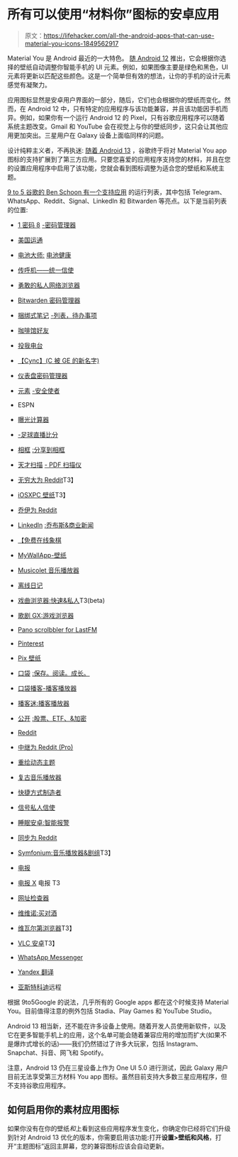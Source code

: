 # 所有可以使用“材料你”图标的安卓应用

> 原文：<https://lifehacker.com/all-the-android-apps-that-can-use-material-you-icons-1849562917>

Material You 是 Android 最近的一大特色。 [随 Android 12](https://lifehacker.com/how-to-enable-android-12s-material-you-dynamic-theme-ea-1847457130) 推出，它会根据你选择的壁纸自动调整你智能手机的 UI 元素。例如，如果图像主要是绿色和黑色，UI 元素将更新以匹配这些颜色。这是一个简单但有效的想法，让你的手机的设计元素感觉有凝聚力。

应用图标显然是安卓用户界面的一部分，随后，它们也会根据你的壁纸而变化。然而，在 Android 12 中，只有特定的应用程序与该功能兼容，并且该功能因手机而异。例如，如果你有一个运行 Android 12 的 Pixel，只有谷歌应用程序可以随着系统主题改变。Gmail 和 YouTube 会在视觉上与你的壁纸同步，这只会让其他应用更加突出。三星用户在 Galaxy 设备上面临同样的问题。



设计纯粹主义者，不再执迷: [随着 Android 13](https://lifehacker.com/the-best-android-13-features-worth-knowing-about-1849417266) ，谷歌终于将对 Material You app 图标的支持扩展到了第三方应用。只要您喜爱的应用程序支持您的材料，并且在您的设置应用程序中启用了该功能，您就会看到图标调整为适合您的壁纸和系统主题。

[9 to 5 谷歌的 Ben Schoon 有一个支持应用](https://9to5google.com/2022/09/18/android-13-themed-icons/) 的运行列表，其中包括 Telegram、WhatsApp、Reddit、Signal、LinkedIn 和 Bitwarden 等亮点。以下是当前列表的位置:

*   [1 密码 8](https://play.google.com/store/apps/details?id=com.onepassword.android) [-密码管理器](https://play.google.com/store/apps/details?id=com.onepassword.android)

*   [美国运通](https://play.google.com/store/apps/details?id=com.americanexpress.android.acctsvcs.us&hl=en_US&gl=US)
*   [电池大师:](https://play.google.com/store/apps/details?id=com.paget96.batteryguru&hl=en_US&gl=US) [电池健康](https://play.google.com/store/apps/details?id=com.paget96.batteryguru&hl=en_US&gl=US)

*   [传呼机](https://play.google.com/store/apps/details?id=com.beeper.chat)[——统一信使](https://play.google.com/store/apps/details?id=com.beeper.chat)

*   [勇敢的私人网络浏览器](https://play.google.com/store/apps/details?id=com.brave.browser&hl=en_US&gl=US)
*   [Bitwarden 密码管理器](https://play.google.com/store/apps/details?id=com.x8bit.bitwarden)
*   [捆绑式笔记](https://play.google.com/store/apps/details?id=com.xaviertobin.noted&hl=en_US&gl=US) [-列表，待办事项](https://play.google.com/store/apps/details?id=com.xaviertobin.noted&hl=en_US&gl=US)

*   [咖啡馆好友](https://play.google.com/store/apps/details?id=com.jcoronado.cafebuddy)
*   [投我电台](https://play.google.com/store/apps/details?id=uk.droidsoft.castmyurl&hl=en_US&gl=US)
*   [【Cync】](https://play.google.com/store/apps/details?id=com.ge.cbyge&hl=en_US&gl=US)[(C 被 GE 的新名字)](https://play.google.com/store/apps/details?id=com.ge.cbyge&hl=en_US&gl=US)

*   [仪表盘密码管理器](https://play.google.com/store/apps/details?id=com.dashlane&hl=en_US&gl=US)
*   [元素](https://play.google.com/store/apps/details?id=im.vector.app) [-安全使者](https://play.google.com/store/apps/details?id=im.vector.app)

*   ESPN
*   [曝光计算器](https://play.google.com/store/apps/details?id=com.quicosoft.exposurecalculator.app)
*   [-足球直播比分](https://play.google.com/store/apps/details?id=com.mobilefootie.wc2010&hl=en_US&gl=US)[](https://play.google.com/store/apps/details?id=com.mobilefootie.wc2010&hl=en_US&gl=US)

*   [相框](https://play.google.com/store/apps/details?id=net.frameo.app) [:分享到相框](https://play.google.com/store/apps/details?id=net.frameo.app)

*   [天才扫描](https://play.google.com/store/apps/details?id=com.thegrizzlylabs.geniusscan.free) [- PDF 扫描仪](https://play.google.com/store/apps/details?id=com.thegrizzlylabs.geniusscan.free)

*   [无穷大为 Reddit](https://play.google.com/store/apps/details?id=ml.docilealligator.infinityforreddit&hl=en_US&gl=US)T3】

*   [iOSXPC 壁纸](https://play.google.com/store/apps/details?id=com.iosxpc.wallpapers)T3】
*   [乔伊为 Reddit](https://play.google.com/store/apps/details?id=o.o.joey)
*   [LinkedIn](https://play.google.com/store/apps/details?id=com.linkedin.android) [:乔布斯&商业新闻](https://play.google.com/store/apps/details?id=com.linkedin.android)

*   [【免费在线象棋](https://play.google.com/store/apps/details?id=org.lichess.mobileapp&hl=en_US&gl=US)

*   [MyWallApp](https://play.google.com/store/apps/details?id=com.esethnet.mywallapp&hl=en_US&gl=US)[-壁纸](https://play.google.com/store/apps/details?id=com.esethnet.mywallapp&hl=en_US&gl=US)

*   [Musicolet 音乐播放器](https://play.google.com/store/apps/details?id=in.krosbits.musicolet)
*   [离线日记](https://play.google.com/store/apps/details?id=com.bitterware.offlinediary&hl=en_US&gl=US)
*   [戏曲浏览器:快速&私人](https://play.google.com/store/apps/details?id=com.opera.browser)T3(beta)
*   [歌剧 GX:游戏浏览器](https://play.google.com/store/apps/details?id=com.opera.gx&hl=en_US&gl=US)
*   [Pano scrolbbler for LastFM](https://play.google.com/store/apps/details?id=com.arn.scrobble&hl=en_US&gl=US)
*   [Pinterest](https://play.google.com/store/apps/details?id=com.pinterest&hl=en_US&gl=US)
*   [Pix 壁纸](https://play.google.com/store/apps/details?id=com.pashapuma.pix.wallpapers)
*   [口袋](https://play.google.com/store/apps/details?id=com.ideashower.readitlater.pro) [:保存。阅读。成长。](https://play.google.com/store/apps/details?id=com.ideashower.readitlater.pro)

*   [口袋播客-播客播放器](https://play.google.com/store/apps/details?id=au.com.shiftyjelly.pocketcasts&hl=en_US&gl=US)
*   [播客迷:播客播放器](https://play.google.com/store/apps/details?id=com.bambuna.podcastaddict)
*   [公开](https://play.google.com/store/apps/details?id=com.public.app) [:股票、ETF、&加密](https://play.google.com/store/apps/details?id=com.public.app)

*   [Reddit](https://play.google.com/store/apps/details?id=com.reddit.frontpage)
*   [中继为 Reddit (Pro)](https://play.google.com/store/apps/details?id=reddit.news)
*   [重绘动态主题](https://play.google.com/store/apps/details?id=dev.kdrag0n.dyntheme)

*   [复古音乐播放器](https://play.google.com/store/apps/details?id=code.name.monkey.retromusic)
*   [快捷方式制造者](https://play.google.com/store/apps/details?id=rk.android.app.shortcutmaker&hl=en_US&gl=US)
*   [信号私人信使](https://play.google.com/store/apps/details?id=org.thoughtcrime.securesms)

*   [睡眠安卓:智能报警](https://play.google.com/store/apps/details?id=com.urbandroid.sleep)
*   [同步为 Reddit](https://play.google.com/store/apps/details?id=com.laurencedawson.reddit_sync&hl=en_US&gl=US)
*   [Symfonium:音乐播放器&剧组](https://play.google.com/store/apps/details?id=app.symfonik.music.player&hl=en_US&gl=US)T3】
*   [电报](https://play.google.com/store/apps/details?id=org.telegram.messenger&hl=en_US&gl=US)
*   [电报 X](https://play.google.com/store/apps/details?id=org.thunderdog.challegram&hl=en_US&gl=US) 电报 T3
*   [网址检查器](https://play.google.com/store/apps/details?id=com.trianguloy.urlchecker)
*   [维维诺:买对酒](https://play.google.com/store/apps/details?id=vivino.web.app)
*   [维瓦尔第浏览器](https://play.google.com/store/apps/details?id=com.vivaldi.browser&hl=en_US&gl=US)T3】
*   [VLC 安卓](https://play.google.com/store/apps/details?id=org.videolan.vlc)T3】
*   [WhatsApp Messenger](https://play.google.com/store/apps/details?id=com.whatsapp)
*   [Yandex 翻译](https://play.google.com/store/apps/details?id=ru.yandex.translate&hl=en_US&gl=US)
*   [亚斯特科迪](https://play.google.com/store/apps/details?id=org.leetzone.android.yatsewidgetfree)远程

根据 9to5Google 的说法，几乎所有的 Google apps 都在这个时候支持 Material You。目前值得注意的例外包括 Stadia、Play Games 和 YouTube Studio。

Android 13 相当新，还不能在许多设备上使用。随着开发人员使用新软件，以及它在更多智能手机上的应用，这个名单可能会随着兼容应用的增加而扩大(如果不是爆炸式增长的话)——我们仍然错过了许多大玩家，包括 Instagram、Snapchat、抖音、网飞和 Spotify。

注意，Android 13 仍在三星设备上作为 One UI 5.0 进行测试，因此 Galaxy 用户目前无法享受第三方材料 You app 图标。虽然目前支持大多数三星应用程序，但不支持谷歌应用程序。

## 如何启用你的素材应用图标

如果你没有在你的壁纸*和*上看到这些应用程序发生变化，你确定你已经将它们升级到针对 Android 13 优化的版本，你需要启用该功能:打开**设置>壁纸和风格**，打开“主题图标”返回主屏幕，您的兼容图标应该会自动更新。